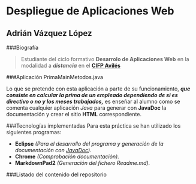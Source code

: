 # Despliegue de Aplicaciones Web
## Adrián Vázquez López

###Biografía
>Estudiante del ciclo formativo **Desarrolo de Aplicaciones Web** en la modalidad a ***distancia*** en el **[CIFP Avilés](https://www.cifpaviles.net/)**

###Aplicación PrimaMainMetodos.java

Lo que se pretende con esta aplicación a parte de su funcionamiento, ***que consiste en calcular la prima de un empleado dependiendo de si es directivo o no y los meses trabajados,*** es enseñar al alumno como se comenta cualquier aplicación *Java* para generar con **JavaDoc** la documentación y crear el sitio **HTML** correspondiente.


###Tecnologías implementadas
Para esta práctica se han utilizado los siguientes programas:

- **Eclipse** *(Para el desarrollo del programa y generación de la documentación con [JavaDoc](https://es.wikipedia.org/wiki/Javadoc)).*
- **Chrome** *(Comprobación documentación).*
- **MarkdownPad2** *(Generación del fichero Readme.md).*

###Listado del contenido del repositorio
